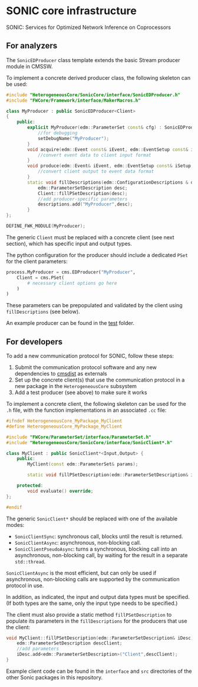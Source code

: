 # SONIC core infrastructure

SONIC: Services for Optimized Network Inference on Coprocessors

## For analyzers

The `SonicEDProducer` class template extends the basic Stream producer module in CMSSW.

To implement a concrete derived producer class, the following skeleton can be used:
```cpp
#include "HeterogeneousCore/SonicCore/interface/SonicEDProducer.h"
#include "FWCore/Framework/interface/MakerMacros.h"

class MyProducer : public SonicEDProducer<Client>
{
	public:
		explicit MyProducer(edm::ParameterSet const& cfg) : SonicEDProducer<Client>(cfg) {
			//for debugging
			setDebugName("MyProducer");
		}
		void acquire(edm::Event const& iEvent, edm::EventSetup const& iSetup, Input& iInput) override {
			//convert event data to client input format
		}
		void produce(edm::Event& iEvent, edm::EventSetup const& iSetup, Output const& iOutput) override {
			//convert client output to event data format
		}
		static void fillDescriptions(edm::ConfigurationDescriptions & descriptions) {
			edm::ParameterSetDescription desc;
			Client::fillPSetDescription(desc);
			//add producer-specific parameters
			descriptions.add("MyProducer",desc);
		}
};

DEFINE_FWK_MODULE(MyProducer);
```

The generic `Client` must be replaced with a concrete client (see next section), which has specific input and output types.

The python configuration for the producer should include a dedicated `PSet` for the client parameters:
```python
process.MyProducer = cms.EDProducer("MyProducer",
    Client = cms.PSet(
        # necessary client options go here
    )
)
```
These parameters can be prepopulated and validated by the client using `fillDescriptions` (see below).

An example producer can be found in the [test](./test) folder.

## For developers

To add a new communication protocol for SONIC, follow these steps:
1. Submit the communication protocol software and any new dependencies to [cmsdist](https://github.com/cms-sw/cmsdist) as externals
2. Set up the concrete client(s) that use the communication protocol in a new package in the `HeterogeneousCore` subsystem
3. Add a test producer (see above) to make sure it works

To implement a concrete client, the following skeleton can be used for the `.h` file, with the function implementations in an associated `.cc` file:
```cpp
#ifndef HeterogeneousCore_MyPackage_MyClient
#define HeterogeneousCore_MyPackage_MyClient

#include "FWCore/ParameterSet/interface/ParameterSet.h"
#include "HeterogeneousCore/SonicCore/interface/SonicClient*.h"

class MyClient : public SonicClient*<Input,Output> {
	public:
		MyClient(const edm::ParameterSet& params);

		static void fillPSetDescription(edm::ParameterSetDescription& iDesc);

	protected:
		void evaluate() override;
};

#endif
```

The generic `SonicClient*` should be replaced with one of the available modes:
* `SonicClientSync`: synchronous call, blocks until the result is returned.
* `SonicClientAsync`: asynchronous, non-blocking call.
* `SonicClientPseudoAsync`: turns a synchronous, blocking call into an asynchronous, non-blocking call, by waiting for the result in a separate `std::thread`.

`SonicClientAsync` is the most efficient, but can only be used if asynchronous, non-blocking calls are supported by the communication protocol in use.

In addition, as indicated, the input and output data types must be specified.
(If both types are the same, only the input type needs to be specified.)

The client must also provide a static method `fillPSetDescription` to populate its parameters in the `fillDescriptions` for the producers that use the client:
```cpp
void MyClient::fillPSetDescription(edm::ParameterSetDescription& iDesc) {
	edm::ParameterSetDescription descClient;
	//add parameters
	iDesc.add<edm::ParameterSetDescription>("Client",descClient);
}
```

Example client code can be found in the `interface` and `src` directories of the other Sonic packages in this repository.
